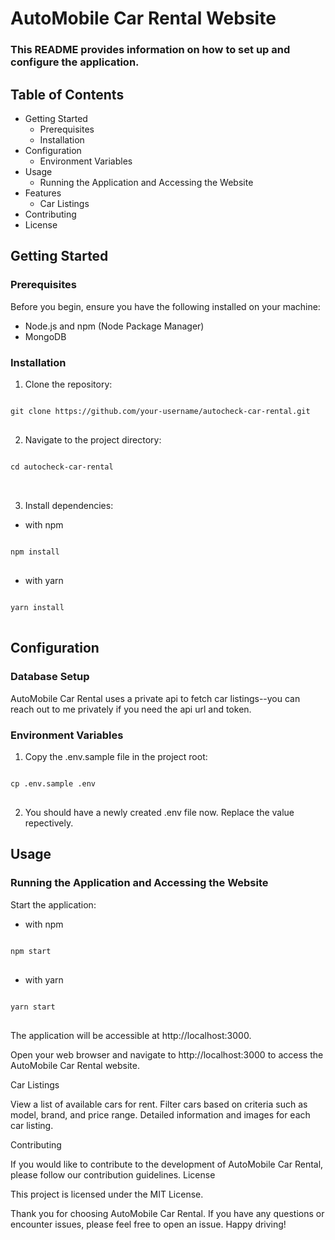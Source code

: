 # AutoMobile Car Rental Website

### This README provides information on how to set up and configure the application.

## Table of Contents

-   Getting Started
    -   Prerequisites
    -   Installation
-   Configuration
    -   Environment Variables
-   Usage
    -   Running the Application and Accessing the Website
-   Features
    -   Car Listings
-   Contributing
-   License

## Getting Started

### Prerequisites

Before you begin, ensure you have the following installed on your machine:

-   Node.js and npm (Node Package Manager)
-   MongoDB

### Installation

1.  Clone the repository:
<pre>
<code>
git clone https://github.com/your-username/autocheck-car-rental.git
</code>
</pre>

2.  Navigate to the project directory:
<pre>
<code>
cd autocheck-car-rental
</code>
 </pre>

3.  Install dependencies:

-   with npm
<pre>
<code>
npm install 
</code>
</pre>
-   with yarn
<pre>
<code>
yarn install 
</code>
</pre>

## Configuration

### Database Setup

AutoMobile Car Rental uses a private api to fetch car listings--you can reach out to me privately if you need the api url and token.

### Environment Variables

1. Copy the .env.sample file in the project root:

<pre>
<code>
cp .env.sample .env
</code>
</pre>

2. You should have a newly created .env file now. Replace the value repectively.

## Usage

### Running the Application and Accessing the Website

Start the application:

-   with npm
<pre>
<code>
npm start 
</code>
</pre>
-   with yarn
<pre>
<code>
yarn start 
</code>
</pre>

The application will be accessible at http://localhost:3000.

Open your web browser and navigate to http://localhost:3000 to access the AutoMobile Car Rental website.

Car Listings

View a list of available cars for rent.
Filter cars based on criteria such as model, brand, and price range.
Detailed information and images for each car listing.

Contributing

If you would like to contribute to the development of AutoMobile Car Rental, please follow our contribution guidelines.
License

This project is licensed under the MIT License.

Thank you for choosing AutoMobile Car Rental. If you have any questions or encounter issues, please feel free to open an issue. Happy driving!

```

```
